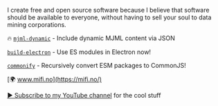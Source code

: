 I create free and open source software because I believe that software should be available to everyone, without having to sell your soul to data mining corporations.

🔥 [`mjml-dynamic`](https://github.com/mifi/mjml-dynamic) - Include dynamic MJML content via JSON

[`build-electron`](https://github.com/mifi/build-electron) - Use ES modules in Electron now!

[`commonify`](https://github.com/mifi/commonify) - Recursively convert ESM packages to CommonJS!

[🌍 www.mifi.no](https://mifi.no/)

[▶️ Subscribe to my YouTube channel](https://www.youtube.com/c/MikaelFinstad?sub_confirmation=1) for the cool stuff
